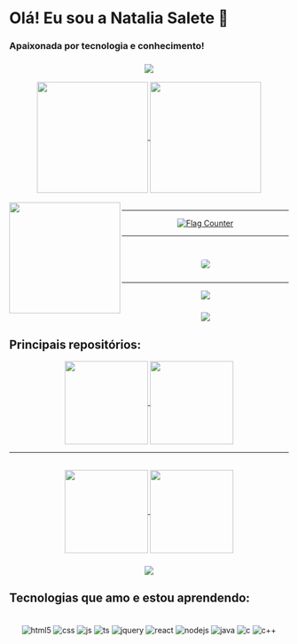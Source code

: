 # Olá! Eu sou a Natalia Salete 👋

### Apaixonada por tecnologia e conhecimento!

<h3 align="center">
  <img src="https://raw.githubusercontent.com/andreasbm/readme/master/assets/lines/colored.png">
</h3>

<div  align="center">
  <a href="https://github.com/natsalete/natsalete">
    <img height=200 align="center" src="https://github-readme-stats.vercel.app/api?username=natsalete&show_icons=true&theme=radical" />
  </a>
  <a href="https://github.com/natsalte/natsalete">
    <img height=200 align="center" src="https://github-readme-stats.vercel.app/api/top-langs/?username=natsalete&langs_count=8&layout=compact&theme=radical" />
  </a>
</div>

<br>
<img width="200px" align="left" src="https://komarev.com/ghpvc/?username=natsalete&style=flat-square&color=22CCB2">
<hr>
<div align="center">
  <a href="http://s01.flagcounter.com/more/pai"><img src="https://s01.flagcounter.com/count2/pai/bg_CD94FF/txt_363754/border_8135CC/columns_8/maxflags_250/viewers_0/labels_0/pageviews_0/flags_0/percent_0/" alt="Flag Counter" border="0"></a>
  <hr>
</div>

<br>

<div align="center">
  <img src="https://github-profile-summary-cards.vercel.app/api/cards/profile-details?username=natsalete&show_icons=true&theme=radical" style="border: 1px solid white; border-radius: 5px; margin: 10px;">
</div>

<hr>

<p align="center">
<img src="https://github-widgetbox.vercel.app/api/profile?username=natsalete&data=followers,repositories,stars,commits&theme=radical&title_color=000000">
</p>


<h3 align="center">
<img src="https://raw.githubusercontent.com/andreasbm/readme/master/assets/lines/colored.png">
</h3>

## Principais repositórios:

<div align="center">
  <a href="https://github.com/natsalete/desafios-de-codigo-do-beecrowd">
  <img height=150 align="center" src="https://github-readme-stats.vercel.app/api/pin/?username=natsalete&repo=desafios-de-codigo-do-beecrowd&show_owner=true&theme=radical" />
</a>
<a href="https://github.com/natsalete/SmartBox-Projeto-html-css">
  <img height=150 align="center" src="https://github-readme-stats.vercel.app/api/pin/?username=natsalete&repo=SmartBox-Projeto-html-css&show_owner=true&theme=radical" />
</a>
<br /> <hr> <br />
<a href="https://github.com/natsalete/Projetinhos-com-HTML-CSS-e-JavaScript">
  <img height=150 align="center" src="https://github-readme-stats.vercel.app/api/pin/?username=natsalete&repo=Projetinhos-com-HTML-CSS-e-JavaScript&show_owner=true&theme=radical" />
</a>
<a href="https://github.com/natsalete/Minhas-Tarefas">
  <img height=150 align="center" src="https://github-readme-stats.vercel.app/api/pin/?username=natsalete&repo=Minhas-Tarefas&show_owner=true&theme=radical" />
</a>
</div>

<h3 align="center">
<img src="https://raw.githubusercontent.com/andreasbm/readme/master/assets/lines/colored.png">
</h3>

## Tecnologias que amo e estou aprendendo:

<div style="display: inline_block" align="center"><br/>
  <img align="center" alt="html5" src="https://img.shields.io/badge/HTML5-E34F26?style=for-the-badge&logo=html5&logoColor=white" />
  <img align="center" alt="css" src="https://img.shields.io/badge/CSS-239120?&style=for-the-badge&logo=css3&logoColor=white" />
  <img align="center" alt="js" src="https://img.shields.io/badge/JavaScript-323330?style=for-the-badge&logo=javascript&logoColor=F7DF1E" />
  <img align="center" alt="ts" src="https://img.shields.io/badge/TypeScript-007ACC?style=for-the-badge&logo=typescript&logoColor=white" />
   <img align="center" alt="jquery" src="https://img.shields.io/badge/jQuery-180b52?style=for-the-badge&logo=jquery&logoColor=61DAFB" />
  <img align="center" alt="react" src="https://img.shields.io/badge/React-20232A?style=for-the-badge&logo=react&logoColor=61DAFB" />
  <img align="center" alt="nodejs" src="https://img.shields.io/badge/Node.js-43853D?style=for-the-badge&logo=node.js&logoColor=white" />
  <img align="center" alt="java" src="https://img.shields.io/badge/Java-ED8B00?style=for-the-badge&logo=openjdk&logoColor=white" />
  <img align="center" alt="c" src="https://img.shields.io/badge/C-00599C?style=for-the-badge&logo=c&logoColor=white" />
  <img align="center" alt="c++" src="https://img.shields.io/badge/C%2B%2B-00599C?style=for-the-badge&logo=c%2B%2B&logoColor=white" />
 
  
</div><br/>

